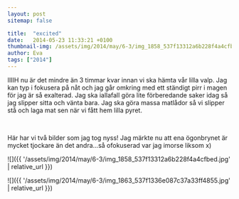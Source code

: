 ```yaml
---
layout: post
sitemap: false

title:  "excited"
date:   2014-05-23 11:33:21 +0100
thumbnail-img: /assets/img/2014/may/6-3/img_1858_537f13312a6b228f4a4cfbed.jpg
author: Eva
tags: ["2014"]
---
```


IIIIH nu är det mindre än 3 timmar kvar innan vi ska hämta vår lilla valp. Jag kan typ i fokusera på nåt och jag går omkring med ett ständigt pirr i magen för jag är så exalterad. Jag ska iallafall göra lite förberedande saker idag så jag slipper sitta och vänta bara. Jag ska göra massa matlådor så vi slipper stå och laga mat sen när vi fått hem lilla pyret.




 




Här har vi två bilder som jag tog nyss! Jag märkte nu att ena ögonbrynet är mycket tjockare än det andra...så ofokuserad var jag imorse liksom x)

![]({{ '/assets/img/2014/may/6-3/img_1858_537f13312a6b228f4a4cfbed.jpg'  | relative_url }})

![]({{ '/assets/img/2014/may/6-3/img_1863_537f1336e087c37a33ff4855.jpg'  | relative_url }})

